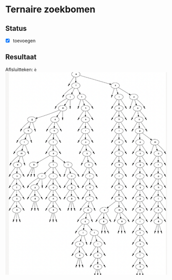 # Ternaire zoekbomen

## Status
- [x] toevoegen

## Resultaat
Aflsluitteken: `è`
![Ternaire Boom](./TernaireBoom.png)
